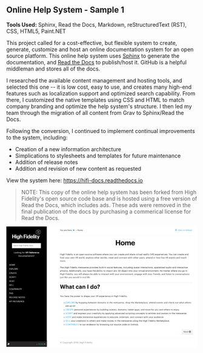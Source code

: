 ## Online Help System - Sample 1

**Tools Used:** Sphinx, Read the Docs, Markdown, reStructuredText (RST), CSS, HTML5, Paint.NET

This project called for a cost-effective, but flexible system to create, generate, customize and host an online documentation system for an open source platform. This online help system uses [Sphinx](http://www.sphinx-doc.org) to generate the documentation, and [Read the Docs](https://readthedocs.org) to publish/host it. GitHub is a helpful middleman and stores all of the docs.

I researched the available content management and hosting tools, and selected this one -- it is low cost, easy to use, and creates many high-end features such as localization support and optimized search capability. From there, I customized the native templates using CSS and HTML to match company branding and optimize the help system's structure. I then led my team through the migration of all content from Grav to Sphinx/Read the Docs. 

Following the conversion, I continued to implement continual improvements to the system, including:

* Creation of a new information architecture
* Simplications to stylesheets and templates for future maintenance
* Addition of release notes
* Addition and revision of new content as requested

View the system here: <a href="https://hifi-docs.readthedocs.io/en/latest" target="_blank">https://hifi-docs.readthedocs.io</a>

> NOTE: This copy of the online help system has been forked from High Fidelity's open source code base and is hosted using a free version of Read the Docs, which includes ads. These ads were removed in the final publication of the docs by purchasing a commerical license for Read the Docs.


![](hifi-docs.png)
